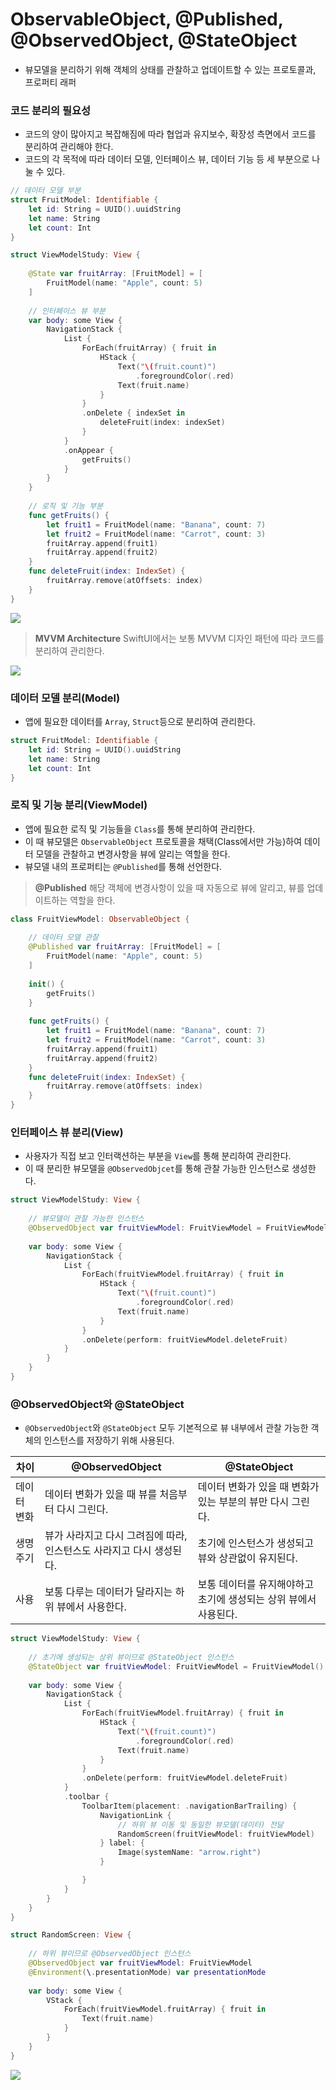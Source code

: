 # ObservableObject, @Published, @ObservedObject, @StateObject
- 뷰모델을 분리하기 위해 객체의 상태를 관찰하고 업데이트할 수 있는 프로토콜과, 프로퍼티 래퍼

### 코드 분리의 필요성
- 코드의 양이 많아지고 복잡해짐에 따라 협업과 유지보수, 확장성 측면에서 코드를 분리하여 관리해야 한다.
- 코드의 각 목적에 따라 데이터 모델, 인터페이스 뷰, 데이터 기능 등 세 부분으로 나눌 수 있다.
```swift
// 데이터 모델 부분
struct FruitModel: Identifiable {
    let id: String = UUID().uuidString
    let name: String
    let count: Int
}

struct ViewModelStudy: View {
    
    @State var fruitArray: [FruitModel] = [
        FruitModel(name: "Apple", count: 5)
    ]
    
    // 인터페이스 뷰 부분
    var body: some View {
        NavigationStack {
            List {
                ForEach(fruitArray) { fruit in
                    HStack {
                        Text("\(fruit.count)")
                            .foregroundColor(.red)
                        Text(fruit.name)
                    }
                }
                .onDelete { indexSet in
                    deleteFruit(index: indexSet)
                }
            }
            .onAppear {
                getFruits()
            }
        }
    }
    
    // 로직 및 기능 부분
    func getFruits() {
        let fruit1 = FruitModel(name: "Banana", count: 7)
        let fruit2 = FruitModel(name: "Carrot", count: 3)
        fruitArray.append(fruit1)
        fruitArray.append(fruit2)
    }
    func deleteFruit(index: IndexSet) {
        fruitArray.remove(atOffsets: index)
    }
}
```
![](https://velog.velcdn.com/images/snack/post/e188fd4d-3617-4cf2-a9c1-84f7d73053b0/image.png)

>**MVVM Architecture**
SwiftUI에서는 보통 MVVM 디자인 패턴에 따라 코드를 분리하여 관리한다.

![](https://velog.velcdn.com/images/snack/post/57bda0a1-6d60-4b9b-9e6b-5f8903d4d63e/image.png)

### 데이터 모델 분리(Model)
- 앱에 필요한 데이터를 `Array`, `Struct`등으로 분리하여 관리한다.
```swift
struct FruitModel: Identifiable {
    let id: String = UUID().uuidString
    let name: String
    let count: Int
}
```

### 로직 및 기능 분리(ViewModel)
- 앱에 필요한 로직 및 기능들을 `Class`를 통해 분리하여 관리한다.
- 이 때 뷰모델은 `ObservableObject` 프로토콜을 채택(Class에서만 가능)하여 데이터 모델을 관찰하고 변경사항을 뷰에 알리는 역할을 한다.
- 뷰모델 내의 프로퍼티는 `@Published`를 통해 선언한다.

>**@Published**
해당 객체에 변경사항이 있을 때 자동으로 뷰에 알리고, 뷰를 업데이트하는 역할을 한다.


```swift
class FruitViewModel: ObservableObject {
    
    // 데이터 모델 관찰
    @Published var fruitArray: [FruitModel] = [
        FruitModel(name: "Apple", count: 5)
    ]
    
    init() {
        getFruits()
    }
    
    func getFruits() {
        let fruit1 = FruitModel(name: "Banana", count: 7)
        let fruit2 = FruitModel(name: "Carrot", count: 3)
        fruitArray.append(fruit1)
        fruitArray.append(fruit2)
    }
    func deleteFruit(index: IndexSet) {
        fruitArray.remove(atOffsets: index)
    }
}
```

### 인터페이스 뷰 분리(View)
- 사용자가 직접 보고 인터랙션하는 부분을 `View`를 통해 분리하여 관리한다.
- 이 때 분리한 뷰모델을 `@ObservedObjcet`를 통해 관찰 가능한 인스턴스로 생성한다.
```swift
struct ViewModelStudy: View {
    
    // 뷰모델이 관찰 가능한 인스턴스
    @ObservedObject var fruitViewModel: FruitViewModel = FruitViewModel()
    
    var body: some View {
        NavigationStack {
            List {
                ForEach(fruitViewModel.fruitArray) { fruit in
                    HStack {
                        Text("\(fruit.count)")
                            .foregroundColor(.red)
                        Text(fruit.name)
                    }
                }
                .onDelete(perform: fruitViewModel.deleteFruit)
            }
        }
    }
}
```

### @ObservedObject와 @StateObject
- `@ObservedObject`와 `@StateObject` 모두 기본적으로 뷰 내부에서 관찰 가능한 객체의 인스턴스를 저장하기 위해 사용된다.

|차이|@ObservedObject|@StateObject|
|---|---|---|
|데이터 변화|데이터 변화가 있을 때 뷰를 처음부터 다시 그린다.|데이터 변화가 있을 때 변화가 있는 부분의 뷰만 다시 그린다.
|생명주기|뷰가 사라지고 다시 그려짐에 따라, 인스턴스도 사라지고 다시 생성된다.|초기에 인스턴스가 생성되고 뷰와 상관없이 유지된다.|
|사용|보통 다루는 데이터가 달라지는 하위 뷰에서 사용한다.|보통 데이터를 유지해야하고 초기에 생성되는 상위 뷰에서 사용된다.|
```swift
struct ViewModelStudy: View {
    
    // 초기에 생성되는 상위 뷰이므로 @StateObject 인스턴스
    @StateObject var fruitViewModel: FruitViewModel = FruitViewModel()
    
    var body: some View {
        NavigationStack {
            List {
                ForEach(fruitViewModel.fruitArray) { fruit in
                    HStack {
                        Text("\(fruit.count)")
                            .foregroundColor(.red)
                        Text(fruit.name)
                    }
                }
                .onDelete(perform: fruitViewModel.deleteFruit)
            }
            .toolbar {
                ToolbarItem(placement: .navigationBarTrailing) {
                    NavigationLink {
                        // 하위 뷰 이동 및 동일한 뷰모델(데이터) 전달
                        RandomScreen(fruitViewModel: fruitViewModel)
                    } label: {
                        Image(systemName: "arrow.right")
                    }

                }
            }
        }
    }
}

struct RandomScreen: View {
       
    // 하위 뷰이므로 @ObservedObject 인스턴스
    @ObservedObject var fruitViewModel: FruitViewModel
    @Environment(\.presentationMode) var presentationMode
    
    var body: some View {
        VStack {
            ForEach(fruitViewModel.fruitArray) { fruit in
                Text(fruit.name)
            }
        }
    }
}
```
![](https://velog.velcdn.com/images/snack/post/f103807a-6945-4143-bb31-bc85dc9b7d6b/image.png)
